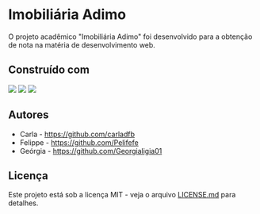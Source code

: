 # Imobiliária Adimo
O projeto acadêmico "Imobiliária Adimo" foi desenvolvido para a obtenção de nota na matéria de desenvolvimento web.

## Construído com
<img src="https://img.shields.io/badge/Bootstrap-563D7C?style=for-the-badge&logo=bootstrap&logoColor=white" /> <img src="https://img.shields.io/badge/HTML5-E34F26?style=for-the-badge&logo=html5&logoColor=white" /> <img src="https://img.shields.io/badge/CSS3-1572B6?style=for-the-badge&logo=css3&logoColor=white" />

## Autores
- Carla - https://github.com/carladfb
- Felippe - https://github.com/Pelifefe
- Geórgia - https://github.com/Georgialigia01

## Licença

Este projeto está sob a licença MIT - veja o arquivo [LICENSE.md](https://github.com/carladfb/adimo_imobiliaria/blob/main/LICENSE) para detalhes.
